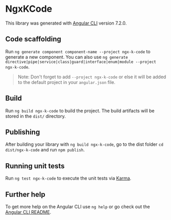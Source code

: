 # NgxKCode

This library was generated with [Angular CLI](https://github.com/angular/angular-cli) version 7.2.0.

## Code scaffolding

Run `ng generate component component-name --project ngx-k-code` to generate a new component. You can also use `ng generate directive|pipe|service|class|guard|interface|enum|module --project ngx-k-code`.
> Note: Don't forget to add `--project ngx-k-code` or else it will be added to the default project in your `angular.json` file. 

## Build

Run `ng build ngx-k-code` to build the project. The build artifacts will be stored in the `dist/` directory.

## Publishing

After building your library with `ng build ngx-k-code`, go to the dist folder `cd dist/ngx-k-code` and run `npm publish`.

## Running unit tests

Run `ng test ngx-k-code` to execute the unit tests via [Karma](https://karma-runner.github.io).

## Further help

To get more help on the Angular CLI use `ng help` or go check out the [Angular CLI README](https://github.com/angular/angular-cli/blob/master/README.md).
